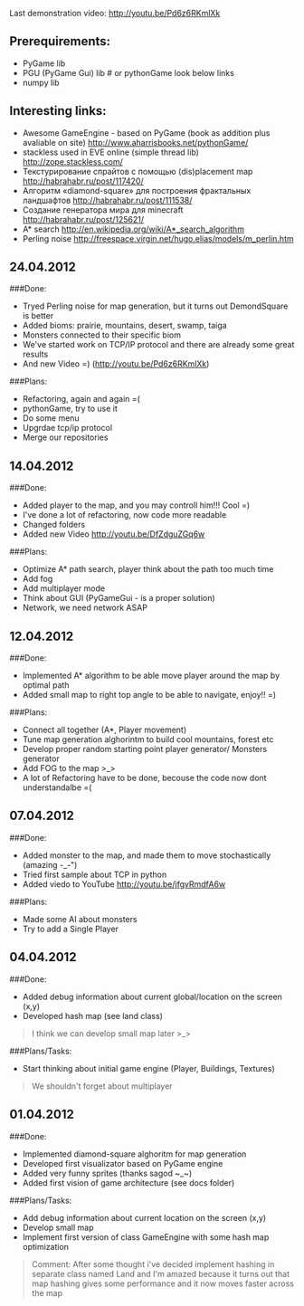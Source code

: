 Last demonstration video: http://youtu.be/Pd6z6RKmlXk

Prerequirements:
----------
* PyGame lib
* PGU (PyGame Gui) lib # or pythonGame look below links
* numpy lib

Interesting links:
----------
* Awesome GameEngine - based on PyGame (book as addition plus avaliable on site) http://www.aharrisbooks.net/pythonGame/
* stackless used in EVE online (simple thread lib) http://zope.stackless.com/
* Текстурирование спрайтов с помощью (dis)placement map http://habrahabr.ru/post/117420/
* Алгоритм «diamond-square» для построения фрактальных ландшафтов http://habrahabr.ru/post/111538/
* Создание генератора мира для minecraft http://habrahabr.ru/post/125621/
* A* search http://en.wikipedia.org/wiki/A*_search_algorithm
* Perling noise http://freespace.virgin.net/hugo.elias/models/m_perlin.htm

24.04.2012
----------
###Done:
* Tryed Perling noise for map generation, but it turns out DemondSquare is better
* Added bioms: prairie, mountains, desert, swamp, taiga
* Monsters connected to their specific biom
* We've started work on TCP/IP protocol and there are already some great results
* And new Video =) (http://youtu.be/Pd6z6RKmlXk)

###Plans:
* Refactoring, again and again =(
* pythonGame, try to use it
* Do some menu
* Upgrdae tcp/ip protocol
* Merge our repositories

14.04.2012
----------
###Done:
* Added player to the map, and you may controll him!!! Cool =)
* I've done a lot of refactoring, now code more readable
* Changed folders
* Added new Video http://youtu.be/DfZdguZGq6w

###Plans:
* Optimize A* path search, player think about the path too much time
* Add fog
* Add multiplayer mode
* Think about GUI (PyGameGui - is a proper solution)
* Network, we need network ASAP

12.04.2012
----------
###Done:
* Implemented A* algorithm to be able move player around the map by optimal path
* Added small map to right top angle to be able to navigate, enjoy!! =)

###Plans:
* Connect all together (A*, Player movement)
* Tune map generation alghorintm to build cool mountains, forest etc
* Develop proper random starting point player generator/ Monsters generator
* Add FOG to the map >_>
* A lot of Refactoring have to be done, becouse the code now dont understandalbe =(

07.04.2012
----------

###Done:
* Added monster to the map, and made them to move stochastically (amazing -_-")
* Tried first sample about TCP in python
* Added viedo to YouTube http://youtu.be/jfgvRmdfA6w

###Plans:
* Made some AI about monsters
* Try to add a Single Player


04.04.2012
----------

###Done:
* Added debug information about current global/location on the screen (x,y)
* Developed hash map (see land class)

> I think we can develop small map later >_>

###Plans/Tasks:
* Start thinking about initial game engine (Player, Buildings, Textures)

> We shouldn't forget about multiplayer


01.04.2012
----------

###Done:

* Implemented diamond-square alghoritm for map generation
* Developed first visualizator based on PyGame engine
* Added very funny sprites (thanks sagod ~_~)
* Added first vision of game architecture (see docs folder)

###Plans/Tasks:

* Add debug information about current location on the screen (x,y)
* Develop small map
* Implement first version of class GameEngine with some hash map optimization

> Comment: After some thought i've decided implement hashing in separate class named Land
> and I'm amazed because it turns out that map hashing gives some performance and it now moves faster across the map

